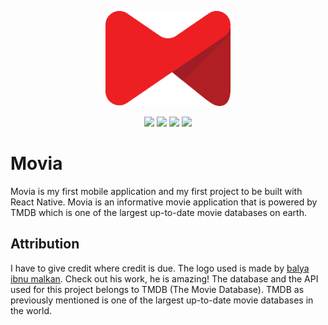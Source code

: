 <p align="center">
  <img width="200px" src="./movia logo.png" />
</p>
<p align="center">
  <img src="https://img.shields.io/badge/Node.js-darkgreen?logo=node.js&logoColor=%23ffffff" />
  <img src="https://img.shields.io/badge/TypeScript-blue?logo=typescript&logoColor=%23ffffff" />
  <img src="https://img.shields.io/badge/React Native-blue?logo=react&logoColor=%23ffffff" />
  <img src="https://img.shields.io/badge/Tailwind CSS-skyblue?logo=tailwindcss&logoColor=%23000000" />
</p>

# Movia
Movia is my first mobile application and my first project to be built with React Native. Movia is an informative movie application that is powered by TMDB which is one of the largest up-to-date movie databases on earth.

## Attribution
I have to give credit where credit is due.
The logo used is made by [balya ibnu malkan](https://www.behance.net/gallery/80613717/letter-m-logo-symbol-and-abstract-logo). Check out his work, he is amazing!
The database and the API used for this project belongs to TMDB (The Movie Database). TMDB as previously mentioned is one of the largest up-to-date movie databases in the world.
